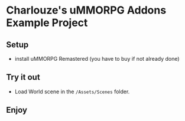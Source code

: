 # Charlouze's uMMORPG Addons Example Project

## Setup

* install uMMORPG Remastered (you have to buy if not already done)

## Try it out

* Load World scene in the `/Assets/Scenes` folder.

## Enjoy

